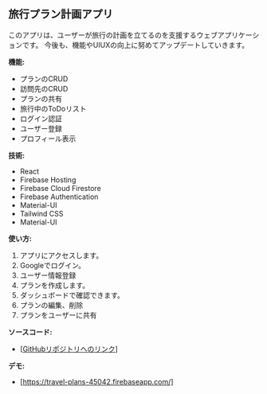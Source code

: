 ## 旅行プラン計画アプリ

このアプリは、ユーザーが旅行の計画を立てるのを支援するウェブアプリケーションです。
今後も、機能やUIUXの向上に努めてアップデートしていきます。

**機能:**

* プランのCRUD
* 訪問先のCRUD
* プランの共有
* 旅行中のToDoリスト
* ログイン認証
* ユーザー登録
* プロフィール表示




**技術:**

* React
* Firebase Hosting
* Firebase Cloud Firestore
* Firebase Authentication
* Material-UI
* Tailwind CSS
* Material-UI

**使い方:**

1. アプリにアクセスします。
2. Googleでログイン。
3. ユーザー情報登録
4. プランを作成します。
5. ダッシュボードで確認できます。
6. プランの編集、削除
7. プランをユーザーに共有


**ソースコード:**

* [[GitHubリポジトリへのリンク](https://github.com/haruki860/travel-plans)]

**デモ:**

* [https://travel-plans-45042.firebaseapp.com/]
